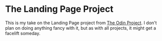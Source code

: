 # The Landing Page Project

This is my take on the Landing Page project from [The Odin Project](https://theodinproject.com/). I don't plan on doing anything fancy with it, but as with all projects, it might get a facelift someday.